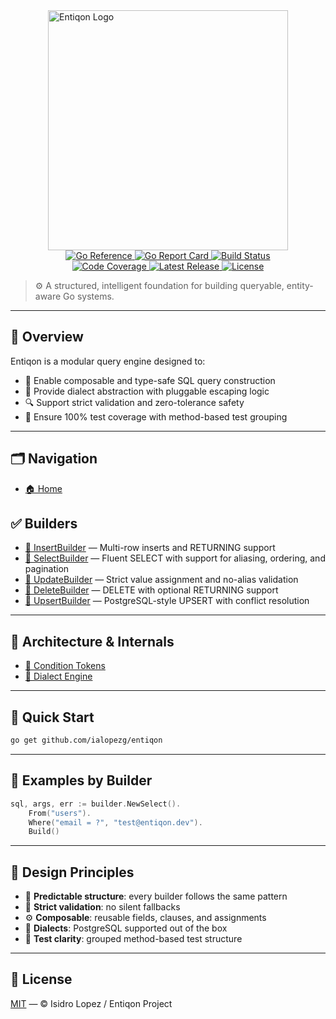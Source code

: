 <img src="https://raw.githubusercontent.com/ialopezg/entiqon/main/assets/entiqon_black.png" alt="Entiqon Logo" style="width: 384px; display: block; margin: auto;" />

<p style="text-align: center; width: 384px; display: block; margin: auto;">
  <a href="https://pkg.go.dev/github.com/ialopezg/entiqon">
    <img src="https://pkg.go.dev/badge/github.com/ialopezg/entiqon.svg" alt="Go Reference" />
  </a>
  <a href="https://goreportcard.com/report/github.com/ialopezg/entiqon">
    <img src="https://goreportcard.com/badge/github.com/ialopezg/entiqon" alt="Go Report Card" />
  </a>
  <a href="https://github.com/ialopezg/entiqon/actions/workflows/ci.yml">
    <img src="https://github.com/ialopezg/entiqon/actions/workflows/ci.yml/badge.svg" alt="Build Status" />
  </a>
  <a href="https://codecov.io/gh/ialopezg/entiqon">
    <img src="https://codecov.io/gh/ialopezg/entiqon/branch/main/graph/badge.svg" alt="Code Coverage" />
  </a>
  <a href="https://github.com/ialopezg/entiqon/releases">
    <img src="https://img.shields.io/github/v/release/ialopezg/entiqon" alt="Latest Release" />
  </a>
  <a href="https://github.com/ialopezg/entiqon/blob/main/LICENSE">
    <img src="https://img.shields.io/github/license/ialopezg/entiqon" alt="License" />
  </a>
</p>

> ⚙️ A structured, intelligent foundation for building queryable, entity-aware Go systems.

---

## 🌱 Overview

Entiqon is a modular query engine designed to:

* 🧱 Enable composable and type-safe SQL query construction
* 🔄 Provide dialect abstraction with pluggable escaping logic
* 🔍 Support strict validation and zero-tolerance safety
* 🧪 Ensure 100% test coverage with method-based test grouping

---

## 🗂 Navigation

- [🏠 Home](./index.md)

## ✅ Builders

- [🧱 InsertBuilder](./developer/builder/insert_builder.md) — Multi-row inserts and RETURNING support
- [🧱 SelectBuilder](./developer/builder/select_builder.md) — Fluent SELECT with support for aliasing, ordering, and pagination
- [🧱 UpdateBuilder](./developer/builder/delete_builder.md) — Strict value assignment and no-alias validation
- [🧱 DeleteBuilder](./developer/builder/delete_builder.md) — DELETE with optional RETURNING support
- [🧱 UpsertBuilder](./developer/builder/upsert_builder.md) — PostgreSQL-style UPSERT with conflict resolution

---

## 🧠 Architecture & Internals

- [🧩 Condition Tokens](./developer/architecture/condition.md)
- [📐 Dialect Engine](developer/core/driver/dialect.md)

---

## 🚀 Quick Start

```bash
go get github.com/ialopezg/entiqon
```

---

## 🧪 Examples by Builder

```go
sql, args, err := builder.NewSelect().
	From("users").
	Where("email = ?", "test@entiqon.dev").
	Build()
```

---

## 📂 Design Principles

* 📐 **Predictable structure**: every builder follows the same pattern
* 🔐 **Strict validation**: no silent fallbacks
* ⚙️ **Composable**: reusable fields, clauses, and assignments
* 🔄 **Dialects**: PostgreSQL supported out of the box
* 🧪 **Test clarity**: grouped method-based test structure

---

## 📄 License

[MIT](../LICENSE) — © Isidro Lopez / Entiqon Project
